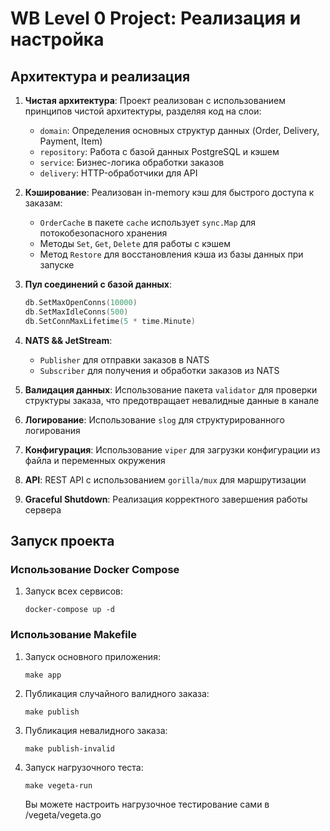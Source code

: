 # WB Level 0 Project: Реализация и настройка

## Архитектура и реализация

1. **Чистая архитектура**: Проект реализован с использованием принципов чистой архитектуры, разделяя код на слои:
   - `domain`: Определения основных структур данных (Order, Delivery, Payment, Item)
   - `repository`: Работа с базой данных PostgreSQL и кэшем
   - `service`: Бизнес-логика обработки заказов
   - `delivery`: HTTP-обработчики для API

2. **Кэширование**: Реализован in-memory кэш для быстрого доступа к заказам:
   - `OrderCache` в пакете `cache` использует `sync.Map` для потокобезопасного хранения
   - Методы `Set`, `Get`, `Delete` для работы с кэшем
   - Метод `Restore` для восстановления кэша из базы данных при запуске

3. **Пул соединений с базой данных**:
   ```go
   db.SetMaxOpenConns(10000)
   db.SetMaxIdleConns(500)
   db.SetConnMaxLifetime(5 * time.Minute)
   ```

4. **NATS && JetStream**:
    
   - `Publisher` для отправки заказов в NATS
   - `Subscriber` для получения и обработки заказов из NATS

5. **Валидация данных**: Использование пакета `validator` для проверки структуры заказа, что предотвращает невалидные данные в канале

6. **Логирование**: Использование `slog` для структурированного логирования

7. **Конфигурация**: Использование `viper` для загрузки конфигурации из файла и переменных окружения

8. **API**: REST API с использованием `gorilla/mux` для маршрутизации

9. **Graceful Shutdown**: Реализация корректного завершения работы сервера

## Запуск проекта

### Использование Docker Compose

1. Запуск всех сервисов:
   ```
   docker-compose up -d
   ```

### Использование Makefile

1. Запуск основного приложения:
   ```
   make app
   ```

2. Публикация случайного валидного заказа:
   ```
   make publish
   ```

3. Публикация невалидного заказа:
   ```
   make publish-invalid
   ```

4. Запуск нагрузочного теста:
   ```
   make vegeta-run
   ```
   Вы можете настроить нагрузочное тестирование сами в /vegeta/vegeta.go